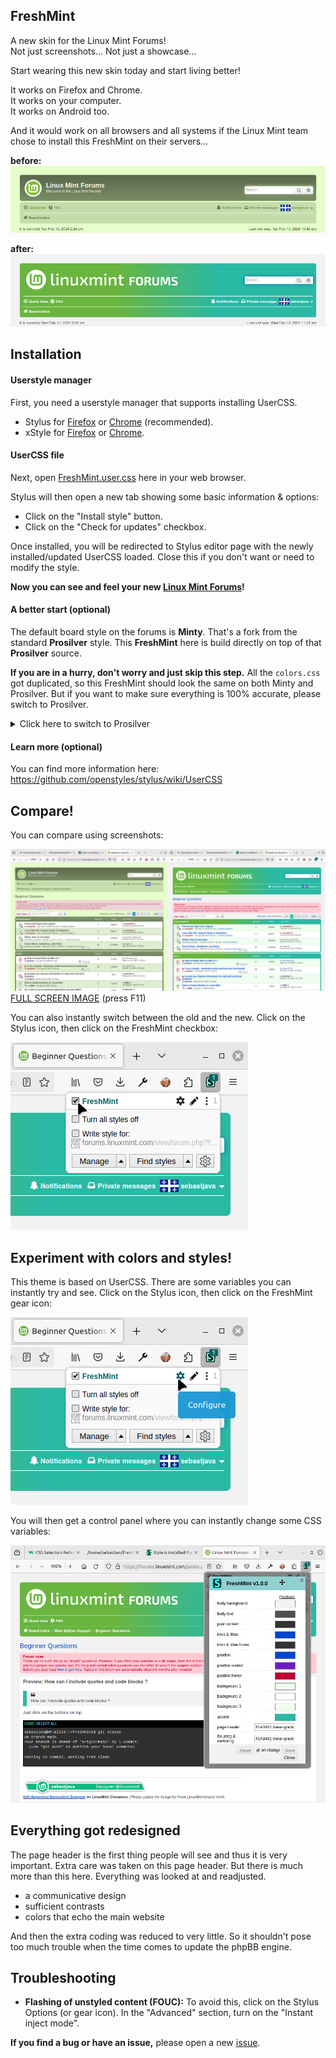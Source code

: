 ## FreshMint

A new skin for the Linux Mint Forums!  
Not just screenshots... Not just a showcase...  

Start wearing this new skin today and start living better!  

It works on Firefox and Chrome.  
It works on your computer.  
It works on Android too.  

And it would work on all browsers and all systems if the Linux Mint team chose to install this FreshMint on their servers...

**before:**
![FreshMint preview](screenshots/preview-old.png)  

**after:**
![FreshMint preview](screenshots/preview-new.png)

## Installation

#### Userstyle manager

First, you need a userstyle manager that supports installing UserCSS.

* Stylus for [Firefox](https://addons.mozilla.org/en-US/firefox/addon/styl-us/) or [Chrome](https://chrome.google.com/webstore/detail/stylus/clngdbkpkpeebahjckkjfobafhncgmne) (recommended).
* xStyle for [Firefox](https://addons.mozilla.org/firefox/addon/xstyle/) or [Chrome](https://chrome.google.com/webstore/detail/xstyle/hncgkmhphmncjohllpoleelnibpmccpj).

#### UserCSS file

Next, open [FreshMint.user.css](https://raw.githubusercontent.com/SebastJava/FreshMint/main/FreshMint.user.css) here in your web browser.

Stylus will then open a new tab showing some basic information & options:

* Click on the "Install style" button.
* Click on the "Check for updates" checkbox.

Once installed, you will be redirected to Stylus editor page with the newly installed/updated UserCSS loaded. Close this if you don't want or need to modify the style.

**Now you can see and feel your new [Linux Mint Forums](https://forums.linuxmint.com)!**

#### A better start (optional)

The default board style on the forums is **Minty**. That's a fork from the standard **Prosilver** style. This **FreshMint** here is build directly on top of that **Prosilver** source.

**If you are in a hurry, don't worry and just skip this step.** All the `colors.css` got duplicated, so this FreshMint should look the same on both Minty and Prosilver. But if you want to make sure everything is 100% accurate, please switch to Prosilver.

<details>
<summary>Click here to switch to Prosilver</summary>

1. [Login](https://forums.linuxmint.com/ucp.php?mode=login&redirect=index.php) or [Register](https://forums.linuxmint.com/ucp.php?mode=register) to the forums.
2. Go to your [User Control Panel](https://forums.linuxmint.com/ucp.php).
3. Click on the **Board preferences** tab and select **prosilver** for your board style.
4. Click on the **Submit** button.
</details>

#### Learn more (optional)

You can find more information here:  
https://github.com/openstyles/stylus/wiki/UserCSS

## Compare!
You can compare using screenshots:

![](screenshots/Minty-vs-FreshMint.png)
[FULL SCREEN IMAGE](https://raw.githubusercontent.com/SebastJava/FreshMint/main/screenshots/Minty-vs-FreshMint.png) (press F11)

You can also instantly switch between the old and the new. Click on the Stylus icon, then click on the FreshMint checkbox:

![](screenshots/Stylus-on-off.png)

## Experiment with colors and styles!

This theme is based on UserCSS. There are some variables you can instantly try and see. Click on the Stylus icon, then click on the FreshMint gear icon:

![](screenshots/Stylus-configure.png)

You will then get a control panel where you can instantly change some CSS variables:

![](screenshots/Stylus-UserCSS-config.png)

## Everything got redesigned

The page header is the first thing people will see and thus it is very important. Extra care was taken on this page header. But there is much more than this here. Everything was looked at and readjusted.

* a communicative design
* sufficient contrasts
* colors that echo the main website

And then the extra coding was reduced to very little. So it shouldn't pose too much trouble when the time comes to update the phpBB engine.

## Troubleshooting

* **Flashing of unstyled content (FOUC):** To avoid this, click on the Stylus Options (or gear icon). In the "Advanced" section, turn on the "Instant inject mode".

**If you find a bug or have an issue,** please open a new [issue](https://github.com/SebastJava/FreshMint/issues).